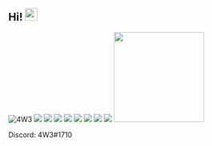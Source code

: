 <h2>Hi! <img src="https://media.giphy.com/media/hvRJCLFzcasrR4ia7z/giphy.gif" width="25px"></h2>

<img src="https://komarev.com/ghpvc/?username=4W33" alt="4W3" />

<img src="https://img.shields.io/badge/Lua-2C2D72?style=for-the-badge&logo=lua&logoColor=white"> 

<img src = "https://img.shields.io/badge/-HTML5-E34F26?style=flat&logo=html5&logoColor=white"> 

<img src = "https://img.shields.io/badge/-CSS3-1572B6?style=flat&logo=css3&logoColor=white">

<img src = "https://img.shields.io/badge/JavaScript-323330?style=for-the-badge&logo=javascript&logoColor=F7DF1E">
<img src = "https://img.shields.io/badge/Node.js-43853D?style=for-the-badge&logo=node.js&logoColor=white">
<img src = "https://img.shields.io/badge/Python-14354C?style=for-the-badge&logo=python&logoColor=white">
<img src = "https://img.shields.io/badge/Bootstrap-563D7C?style=for-the-badge&logo=bootstrap&logoColor=white"> 
<img src = "https://img.shields.io/badge/jQuery-0769AD?style=for-the-badge&logo=jquery&logoColor=white"> 

<!-- GitHub Stats -->  

<img height="180em" src="https://github-readme-stats.vercel.app/api?username=4W33&show_icons=true&theme=radical"/>

Discord: 4W3#1710
